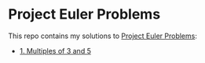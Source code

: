 # Project Euler Problems

This repo contains my solutions to [Project Euler Problems](https://projecteuler.net/archives):

- [1. Multiples of 3 and 5](001.rb)
